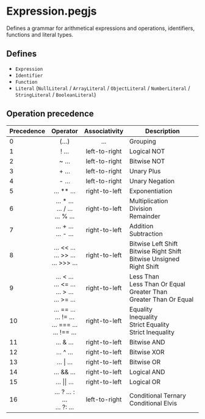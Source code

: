 # Expression.pegjs

Defines a grammar for arithmetical expressions and operations, identifiers, functions and literal types.

## Defines

-   `Expression`
-   `Identifier`
-   `Function`
-   `Literal` (`NullLiteral` / `ArrayLiteral` / `ObjectLiteral` / `NumberLiteral` / `StringLiteral` / `BooleanLiteral`)

## Operation precedence

| Precedence |                   Operator                   | Associativity | Description                                                                 |
| ---------- | :------------------------------------------: | :-----------: | --------------------------------------------------------------------------- |
| 0          |                     (…)                      |      ...      | Grouping                                                                    |
| 1          |                     ! …                      | left-to-right | Logical NOT                                                                 |
| 2          |                     ~ …                      | left-to-right | Bitwise NOT                                                                 |
| 3          |                     + …                      | left-to-right | Unary Plus                                                                  |
| 4          |                     - …                      | left-to-right | Unary Negation                                                              |
| 5          |                   … \*\* …                   | right-to-left | Exponentiation                                                              |
| 6          |          … \* …<br/>… / …<br/>… % …          | right-to-left | Multiplication<br/>Division<br/>Remainder                                   |
| 7          |               … + …<br/>… - …                | right-to-left | Addition<br/>Subtraction                                                    |
| 8          |        … << …<br/>… >> …<br/>… >>> …         | right-to-left | Bitwise Left Shift<br/>Bitwise Right Shift<br/>Bitwise Unsigned Right Shift |
| 9          |    … < …<br/>… <= …<br/>… > …<br/>… >= …     | right-to-left | Less Than<br/>Less Than Or Equal<br/>Greater Than<br/>Greater Than Or Equal |
| 10         | … == …<br/> … != …<br/> … === …<br/> … !== … | right-to-left | Equality<br/>Inequality<br/>Strict Equality<br/>Strict Inequality           |
| 11         |                    … & …                     | right-to-left | Bitwise AND                                                                 |
| 12         |                    … ^ …                     | right-to-left | Bitwise XOR                                                                 |
| 13         |                    … \| …                    | right-to-left | Bitwise OR                                                                  |
| 14         |                    … && …                    | right-to-left | Logical AND                                                                 |
| 15         |                   … \|\| …                   | right-to-left | Logical OR                                                                  |
| 16         |             … ? … : …<br/>… ?: …             | left-to-right | Conditional Ternary<br/>Conditional Elvis                                   |
